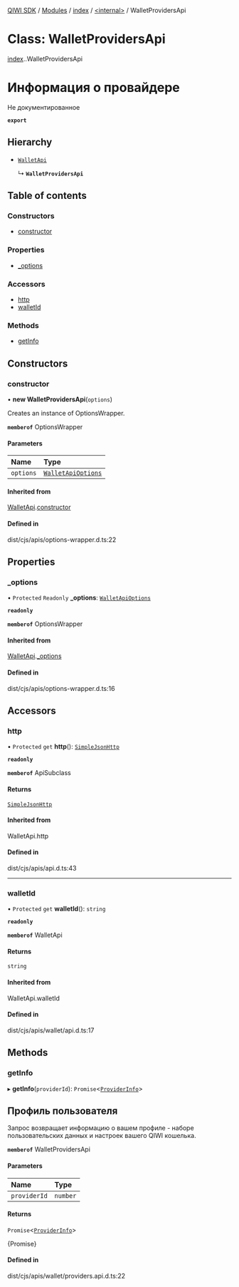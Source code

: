 [QIWI SDK](../README.md) / [Modules](../modules.md) / [index](../modules/index.md) / [<internal\>](../modules/index._internal_.md) / WalletProvidersApi

# Class: WalletProvidersApi

[index](../modules/index.md).[<internal>](../modules/index._internal_.md).WalletProvidersApi

# Информация о провайдере
Не документированное

**`export`**

## Hierarchy

- [`WalletApi`](index._internal_.WalletApi.md)

  ↳ **`WalletProvidersApi`**

## Table of contents

### Constructors

- [constructor](index._internal_.WalletProvidersApi.md#constructor)

### Properties

- [\_options](index._internal_.WalletProvidersApi.md#_options)

### Accessors

- [http](index._internal_.WalletProvidersApi.md#http)
- [walletId](index._internal_.WalletProvidersApi.md#walletid)

### Methods

- [getInfo](index._internal_.WalletProvidersApi.md#getinfo)

## Constructors

### constructor

• **new WalletProvidersApi**(`options`)

Creates an instance of OptionsWrapper.

**`memberof`** OptionsWrapper

#### Parameters

| Name | Type |
| :------ | :------ |
| `options` | [`WalletApiOptions`](../interfaces/index.QIWI.WalletApiOptions.md) |

#### Inherited from

[WalletApi](index._internal_.WalletApi.md).[constructor](index._internal_.WalletApi.md#constructor)

#### Defined in

dist/cjs/apis/options-wrapper.d.ts:22

## Properties

### \_options

• `Protected` `Readonly` **\_options**: [`WalletApiOptions`](../interfaces/index.QIWI.WalletApiOptions.md)

**`readonly`**

**`memberof`** OptionsWrapper

#### Inherited from

[WalletApi](index._internal_.WalletApi.md).[_options](index._internal_.WalletApi.md#_options)

#### Defined in

dist/cjs/apis/options-wrapper.d.ts:16

## Accessors

### http

• `Protected` `get` **http**(): [`SimpleJsonHttp`](index.QIWI.SimpleJsonHttp.md)

**`readonly`**

**`memberof`** ApiSubclass

#### Returns

[`SimpleJsonHttp`](index.QIWI.SimpleJsonHttp.md)

#### Inherited from

WalletApi.http

#### Defined in

dist/cjs/apis/api.d.ts:43

___

### walletId

• `Protected` `get` **walletId**(): `string`

**`readonly`**

**`memberof`** WalletApi

#### Returns

`string`

#### Inherited from

WalletApi.walletId

#### Defined in

dist/cjs/apis/wallet/api.d.ts:17

## Methods

### getInfo

▸ **getInfo**(`providerId`): `Promise`<[`ProviderInfo`](../modules/index.QIWI.md#providerinfo)\>

## Профиль пользователя

Запрос возвращает информацию о вашем профиле - наборе
пользовательских данных и настроек вашего QIWI кошелька.

**`memberof`** WalletProvidersApi

#### Parameters

| Name | Type |
| :------ | :------ |
| `providerId` | `number` |

#### Returns

`Promise`<[`ProviderInfo`](../modules/index.QIWI.md#providerinfo)\>

{Promise<ProviderInfo>}

#### Defined in

dist/cjs/apis/wallet/providers.api.d.ts:22
